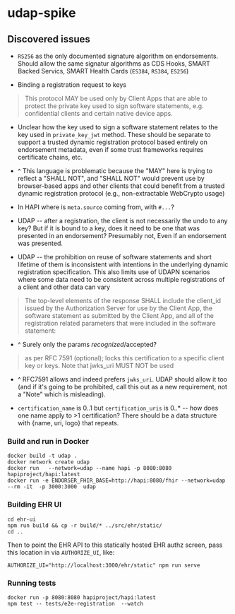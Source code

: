 # udap-spike

## Discovered issues

* `RS256` as the only documented signature algorithm on endorsements. Should allow the same signatur algorithms as CDS Hooks, SMART Backed Servics, SMART Health Cards (`ES384`, `RS384`, `ES256`)

* Binding a registration request to keys

> This protocol MAY be used only by Client Apps that are able to protect the private key used to sign software statements, e.g. confidential clients and certain native device apps.

* Unclear how the key used to sign a software statement relates to the key used in `private_key_jwt` method. These should be separate to support a trusted dynamic registration protocol based entirely on endorsement metadata, even if some trust frameworks requires certificate chains, etc.

* ^ This language  is problematic because the "MAY" here is trying to reflect a "SHALL NOT", and "SHALL NOT" would prevent use by browser-based apps and other clients that could benefit from a trusted dynamic registration protocol (e.g., non-extractable WebCrypto usage)

* In HAPI where is `meta.source` coming from, with `#...`?

* UDAP --  after a registration, the client is not necessarily the undo to any key? But if it is bound to a key, does it need to be one that was  presented in an endorsement? Presumably not,  Even if an endorsement was presented.

* UDAP --  the prohibition on reuse of software statements and short lifetime of them is inconsistent with intentions in the underlying dynamic registration specification. This also  limits use of UDAPN scenarios where some data need to be  consistent across multiple registrations of a client and other data can vary

> The top-level elements of the response SHALL include the client_id issued by the Authorization Server for use by the Client App, the software statement as submitted by the Client App, and all of the registration related parameters that were included in the software statement:

* ^ Surely only the params *recognized*/accepted?


> as per RFC 7591 (optional); locks this certification to a specific client key or keys. Note that jwks_uri MUST NOT be used

* ^ RFC7591 allows and indeed prefers `jwks_uri`. UDAP should allow it too (and if it's going to be prohibited, call this out as a new requirement, not a "Note" which is misleading).


* `certification_name` is 0..1 but `certification_uris` is 0..* -- how does one name apply to >1 certification? There should be a data structure with {name, uri, logo} that repeats.


### Build and run in Docker

    docker build -t udap .
    docker network create udap
    docker run   --network=udap --name hapi -p 8080:8080 hapiproject/hapi:latest
    docker run -e ENDORSER_FHIR_BASE=http://hapi:8080/fhir --network=udap  --rm -it  -p 3000:3000  udap

### Building EHR UI


    cd ehr-ui
    npm run build && cp -r build/* ../src/ehr/static/
    cd ..

Then to point the EHR API to this statically hosted EHR authz screen, pass this location in via `AUTHORIZE_UI`, like:

    AUTHORIZE_UI="http://localhost:3000/ehr/static" npm run serve


### Running tests

    docker run -p 8080:8080 hapiproject/hapi:latest
    npm test -- tests/e2e-registration  --watch
